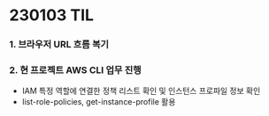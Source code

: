 # 230103 TIL
### 1. 브라우저 URL 흐름 복기
### 2. 현 프로젝트 AWS CLI 업무 진행
* IAM 특정 역할에 연결한 정책 리스트 확인 및 인스턴스 프로파일 정보 확인
* list-role-policies, get-instance-profile 활용